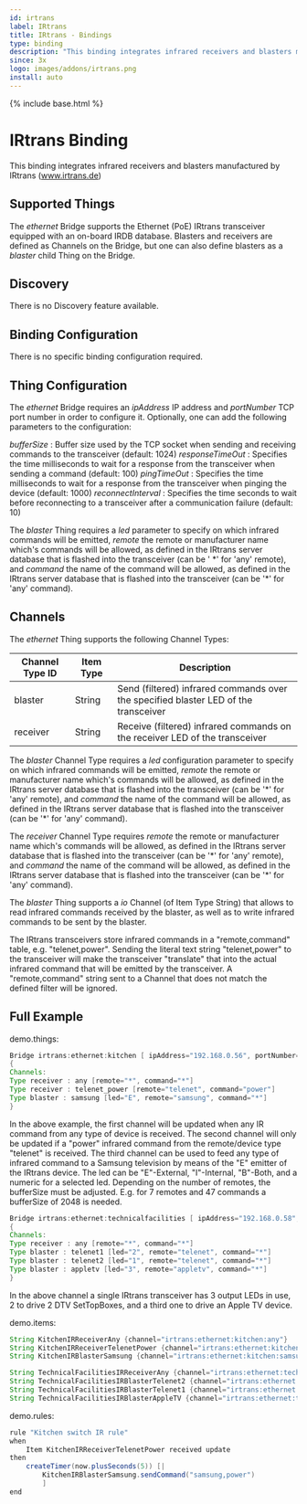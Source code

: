 ```yaml
---
id: irtrans
label: IRtrans
title: IRtrans - Bindings
type: binding
description: "This binding integrates infrared receivers and blasters manufactured by IRtrans (www.irtrans.de)"
since: 3x
logo: images/addons/irtrans.png
install: auto
---
```


<!-- Attention authors: Do not edit directly. Please add your changes to the appropriate source repository -->

{% include base.html %}

# IRtrans Binding

<AddonLogo />

This binding integrates infrared receivers and blasters manufactured by IRtrans (www.irtrans.de)

## Supported Things

The _ethernet_ Bridge supports the Ethernet (PoE) IRtrans transceiver equipped with an on-board IRDB database. Blasters and receivers are defined as Channels on the Bridge, but one can also define blasters as a _blaster_ child Thing on the Bridge.

## Discovery

There is no Discovery feature available.

## Binding Configuration

There is no specific binding configuration required.

## Thing Configuration

The _ethernet_ Bridge requires an _ipAddress_ IP address and _portNumber_ TCP port number in order to configure it. Optionally, one can add the following parameters to the configuration:

_bufferSize_ : Buffer size used by the TCP socket when sending and receiving commands to the transceiver (default: 1024)
_responseTimeOut_ : Specifies the time milliseconds to wait for a response from the transceiver when sending a command (default: 100)
_pingTimeOut_ : Specifies the time milliseconds to wait for a response from the transceiver when pinging the device (default: 1000)
_reconnectInterval_ : Specifies the time seconds to wait before reconnecting to a transceiver after a communication failure (default: 10)

The _blaster_ Thing requires a _led_ parameter to specify on which infrared commands will be emitted, _remote_ the remote or manufacturer name which's commands will be allowed, as defined in the IRtrans server database that is flashed into the transceiver (can be ' \*' for 'any' remote), and _command_ the name of the command will be allowed, as defined in the IRtrans server database that is flashed into the transceiver (can be '*' for 'any' command).

## Channels

The _ethernet_ Thing supports the following Channel Types:

| Channel Type ID | Item Type | Description                                                                         |
|-----------------|-----------|-------------------------------------------------------------------------------------|
| blaster         | String    | Send (filtered) infrared commands over the specified blaster LED of the transceiver |
| receiver        | String    | Receive (filtered) infrared commands on the receiver LED of the transceiver         |

The _blaster_ Channel Type requires a _led_ configuration parameter to specify on which infrared commands will be emitted, _remote_ the remote or manufacturer name which's commands will be allowed, as defined in the IRtrans server database that is flashed into the transceiver (can be '\*' for 'any' remote), and _command_ the name of the command will be allowed, as defined in the IRtrans server database that is flashed into the transceiver (can be '*' for 'any' command).

The _receiver_ Channel Type requires _remote_ the remote or manufacturer name which's commands will be allowed, as defined in the IRtrans server database that is flashed into the transceiver (can be '\*' for 'any' remote), and _command_ the name of the command will be allowed, as defined in the IRtrans server database that is flashed into the transceiver (can be '*' for 'any' command).

The _blaster_ Thing supports a _io_ Channel (of Item Type String) that allows to read infrared commands received by the blaster, as well as to write infrared commands to be sent by the blaster.

The IRtrans transceivers store infrared commands in a "remote,command" table, e.g. "telenet,power". Sending the literal text string "telenet,power" to the transceiver will make the transceiver "translate" that into the actual infrared command that will be emitted by the transceiver.  A "remote,command" string sent to a Channel that does not match the defined filter will be ignored.

## Full Example

demo.things:

```java
Bridge irtrans:ethernet:kitchen [ ipAddress="192.168.0.56", portNumber=21000, bufferSize=1024, responseTimeOut=100, pingTimeOut=2000, reconnectInterval=10 ]
{
Channels:
Type receiver : any [remote="*", command="*"]
Type receiver : telenet_power [remote="telenet", command="power"]
Type blaster : samsung [led="E", remote="samsung", command="*"]
}
```

In the above example, the first channel will be updated when any IR command from any type of device is received. The second channel will only be updated if a "power" infrared command from the remote/device type "telenet" is received. The third channel can be used to feed any type of infrared command to a Samsung television by means of the "E" emitter of the IRtrans device.
The led can be "E"-External, "I"-Internal, "B"-Both, and a numeric for a selected led.
Depending on the number of remotes, the bufferSize must be adjusted. E.g. for 7 remotes and 47 commands a bufferSize of 2048 is needed.

```java
Bridge irtrans:ethernet:technicalfacilities [ ipAddress="192.168.0.58", portNumber=21000, bufferSize=1024, responseTimeOut=100, pingTimeOut=2000, reconnectInterval=10 ]
{
Channels:
Type receiver : any [remote="*", command="*"]
Type blaster : telenet1 [led="2", remote="telenet", command="*"]
Type blaster : telenet2 [led="1", remote="telenet", command="*"]
Type blaster : appletv [led="3", remote="appletv", command="*"]
}
```

In the above channel a single IRtrans transceiver has 3 output LEDs in use, 2 to drive 2 DTV SetTopBoxes, and a third one to drive an Apple TV device.

demo.items:

```java
String KitchenIRReceiverAny {channel="irtrans:ethernet:kitchen:any"}
String KitchenIRReceiverTelenetPower {channel="irtrans:ethernet:kitchen:telenet_power"}
String KitchenIRBlasterSamsung {channel="irtrans:ethernet:kitchen:samsung"}

String TechnicalFacilitiesIRReceiverAny {channel="irtrans:ethernet:technicalfacilities:any"}
String TechnicalFacilitiesIRBlasterTelenet2 {channel="irtrans:ethernet:technicalfacilities:telenet2"}
String TechnicalFacilitiesIRBlasterTelenet1 {channel="irtrans:ethernet:technicalfacilities:telenet1"}
String TechnicalFacilitiesIRBlasterAppleTV {channel="irtrans:ethernet:technicalfacilities:appletv"}
```

demo.rules:

```java
rule "Kitchen switch IR rule"
when
    Item KitchenIRReceiverTelenetPower received update
then
    createTimer(now.plusSeconds(5)) [|
        KitchenIRBlasterSamsung.sendCommand("samsung,power")
        ]
end
```
